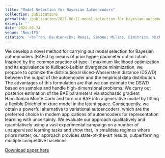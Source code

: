 ```yaml
---
title: "Model Selection for Bayesian Autoencoders"
collection: publications
permalink: /publication/2021-06-11-model-selection-for-bayesian-autoencoders
excerpt: ''
date: 2021-09-24
venue: 'NeurIPS'
citation: '<b>Tran, Ba-Hien</b>; Rossi, Simone; Milios, Dimitrios; Michiardi, Pietro; V. Bonilla, Edwin; Filippone, Maurizio. Model Selection for Bayesian Autoencoders. In <i>Advances in Neural Information Processing Systems</i>, 2021.'
---
```

We develop a novel method for carrying out model selection for Bayesian autoencoders (BAEs) by means of prior hyper-parameter optimization. Inspired by the common practice of type-II maximum likelihood optimization and its equivalence to Kullback-Leibler divergence minimization, we propose to optimize the distributional sliced-Wasserstein distance (DSWD) between the output of the autoencoder and the empirical data distribution. The advantages of this formulation are that we can estimate the DSWD based on samples and handle high-dimensional problems. We carry out posterior estimation of the BAE parameters via stochastic gradient Hamiltonian Monte Carlo and turn our BAE into a generative model by fitting a flexible Dirichlet mixture model in the latent space. Consequently, we obtain a powerful alternative to variational autoencoders, which are the preferred choice in modern applications of autoencoders for representation learning with uncertainty. We evaluate our approach qualitatively and quantitatively using a vast experimental campaign on a number of unsupervised learning tasks and show that, in smalldata regimes where priors matter, our approach provides state-of-the-art results, outperforming multiple competitive baselines.

[Download paper here](https://papers.nips.cc/paper/2021/hash/a41db61e2728ef963614a8c8755b9b9a-Abstract.html)

<!-- Recommended citation: Tran, Ba-Hien et al. (2021). "Functional Priors for bayesian neural networks through wasserstein distance minimization to Gaussian processes." <i>ArXiv</i>. 1(1). -->